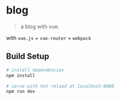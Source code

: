 # blog

> a blog with vue.

with `vue.js` + `vue-router` + `webpack`

## Build Setup

``` bash
# install dependencies
npm install

# serve with hot reload at localhost:8080
npm run dev
```
